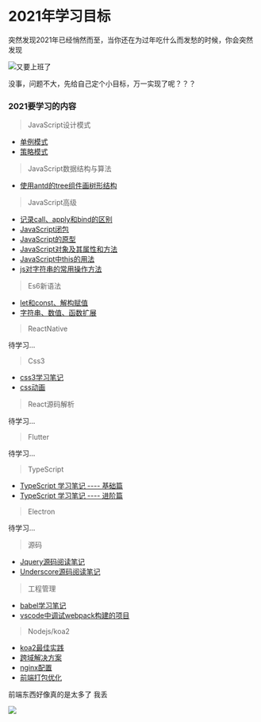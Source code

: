 # 2021年学习目标

突然发现2021年已经悄然而至，当你还在为过年吃什么而发愁的时候，你会突然发现

![又要上班了](http://ww4.sinaimg.cn/bmiddle/6af89bc8gw1f8r8dfjpgbj20640640sv.jpg)

没事，问题不大，先给自己定个小目标，万一实现了呢？？？

### 2021要学习的内容

> JavaScript设计模式

- [单例模式](https://github.com/lisir-eason/front-end-learn/blob/master/CSDN/%E5%8D%95%E4%BE%8B%E6%A8%A1%E5%BC%8F.md)
- [策略模式](https://github.com/lisir-eason/front-end-learn/blob/master/CSDN/%E7%AD%96%E7%95%A5%E6%A8%A1%E5%BC%8F.md)

> JavaScript数据结构与算法

- [使用antd的tree组件画树形结构](https://github.com/lisir-eason/front-end-learn/blob/master/CSDN/%E4%BD%BF%E7%94%A8antd%E7%9A%84tree%E7%BB%84%E4%BB%B6%E7%94%BB%E6%A0%91%E5%BD%A2%E7%BB%93%E6%9E%84%EF%BC%88%E9%87%8D%E7%82%B9%E5%9C%A8%E4%BA%8E%E6%95%B0%E6%8D%AE%E7%9A%84%E5%A4%84%E7%90%86%EF%BC%89.md)

> JavaScript高级

- [记录call、apply和bind的区别](https://github.com/lisir-eason/front-end-learn/blob/master/CSDN/%E8%AE%B0%E5%BD%95call%E3%80%81apply%E5%92%8Cbing%E7%9A%84%E5%8C%BA%E5%88%AB.md)
- [JavaScript闭包](https://github.com/lisir-eason/front-end-learn/blob/master/CSDN/JavaScript%E9%97%AD%E5%8C%85.md)
- [JavaScript的原型](https://github.com/lisir-eason/front-end-learn/blob/master/CSDN/JavaScript%E7%9A%84%E5%8E%9F%E5%9E%8B.md)
- [JavaScript对象及其属性和方法](https://github.com/lisir-eason/front-end-learn/blob/master/CSDN/JavaScript%E5%AF%B9%E8%B1%A1%E5%8F%8A%E5%85%B6%E5%B1%9E%E6%80%A7%E5%92%8C%E6%96%B9%E6%B3%95.md)
- [JavaScript中this的用法](https://github.com/lisir-eason/front-end-learn/blob/master/CSDN/JavaScript%E4%B8%ADthis%E7%9A%84%E7%94%A8%E6%B3%95.md)
- [js对字符串的常用操作方法](https://github.com/lisir-eason/front-end-learn/blob/master/CSDN/js%E5%AF%B9%E5%AD%97%E7%AC%A6%E4%B8%B2%E7%9A%84%E5%B8%B8%E7%94%A8%E6%93%8D%E4%BD%9C%E6%96%B9%E6%B3%95.md)

> Es6新语法

- [let和const、解构赋值](https://github.com/lisir-eason/front-end-learn/blob/master/es6/let%E5%92%8Cconst%E3%80%81%E8%A7%A3%E6%9E%84%E8%B5%8B%E5%80%BC.md)
- [字符串、数值、函数扩展](https://github.com/lisir-eason/front-end-learn/blob/master/es6/%E5%AD%97%E7%AC%A6%E4%B8%B2%E3%80%81%E6%95%B0%E5%80%BC%E3%80%81%E5%87%BD%E6%95%B0%E6%89%A9%E5%B1%95.md)

> ReactNative

待学习...

> Css3

- [css3学习笔记](https://github.com/lisir-eason/front-end-learn/blob/master/css/css%E5%AD%A6%E4%B9%A0%E7%AC%94%E8%AE%B0.md)
- [css动画](https://github.com/lisir-eason/front-end-learn/blob/master/css/css%E5%8A%A8%E7%94%BB.md)

> React源码解析

待学习...

> Flutter

待学习...

> TypeScript 

- [TypeScript 学习笔记  ----  基础篇](https://github.com/lisir-eason/front-end-learn/blob/master/typescript/TypeScript%20%E5%AD%A6%E4%B9%A0%E7%AC%94%E8%AE%B0--%E5%9F%BA%E7%A1%80%E7%AF%87.md)
- [TypeScript 学习笔记  ----  进阶篇](https://github.com/lisir-eason/front-end-learn/blob/master/typescript/TypeScript%20%E5%AD%A6%E4%B9%A0%E7%AC%94%E8%AE%B0--%E8%BF%9B%E9%98%B6%E7%AF%87.md)

> Electron

待学习...

> 源码

- [Jquery源码阅读笔记](https://github.com/lisir-eason/front-end-learn/blob/master/%E6%BA%90%E7%A0%81%E8%A7%A3%E6%9E%90/Jquery/jquery%E7%AC%94%E8%AE%B0.md)
- [Underscore源码阅读笔记](https://github.com/lisir-eason/front-end-learn/blob/master/%E6%BA%90%E7%A0%81%E8%A7%A3%E6%9E%90/Underscore/underscore%E7%AC%94%E8%AE%B0.md)

> 工程管理

- [babel学习笔记](https://github.com/lisir-eason/front-end-learn/blob/master/babel/babel%E5%AD%A6%E4%B9%A0%E7%AC%94%E8%AE%B0.md)
- [vscode中调试webpack构建的项目](https://github.com/lisir-eason/front-end-learn/blob/master/CSDN/vscode%E4%B8%AD%E8%B0%83%E8%AF%95webpack%E6%9E%84%E5%BB%BA%E7%9A%84%E9%A1%B9%E7%9B%AE.md)

> Nodejs/koa2

- [koa2最佳实践](https://github.com/lisir-eason/front-end-learn/blob/master/koa2%E6%9C%80%E4%BD%B3%E5%AE%9E%E8%B7%B5/koa2%E6%9C%80%E4%BD%B3%E5%AE%9E%E8%B7%B5.md)
- [跨域解决方案](https://github.com/lisir-eason/front-end-learn/blob/master/koa2%E6%9C%80%E4%BD%B3%E5%AE%9E%E8%B7%B5/%E8%A7%A3%E5%86%B3%E8%B7%A8%E8%B6%8A%E9%97%AE%E9%A2%98.md)
- [nginx配置](https://github.com/lisir-eason/front-end-learn/blob/master/koa2%E6%9C%80%E4%BD%B3%E5%AE%9E%E8%B7%B5/nginx%E9%85%8D%E7%BD%AE.md)
- [前端打包优化](https://github.com/lisir-eason/front-end-learn/blob/master/koa2%E6%9C%80%E4%BD%B3%E5%AE%9E%E8%B7%B5/%E6%80%A7%E8%83%BD%E4%BC%98%E5%8C%96%E4%B9%8B%E5%89%8D%E7%AB%AF%E6%89%93%E5%8C%85.md)

前端东西好像真的是太多了 我丢

![](http://ww4.sinaimg.cn/bmiddle/9150e4e5gy1fumb4aw63bg207x07xt8w.gif)